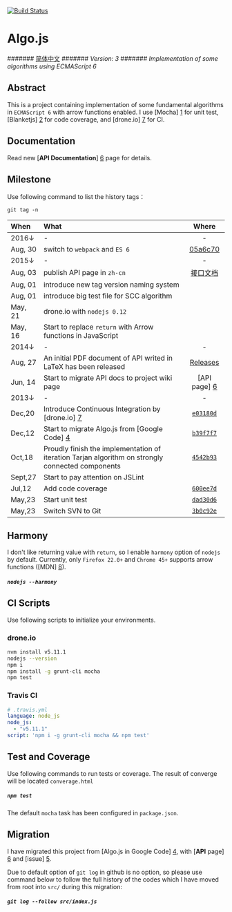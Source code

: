 [![Build Status](https://drone.io/github.com/scozv/algo-js/status.png)](https://drone.io/github.com/scozv/algo-js/latest)

# Algo.js
####### [简体中文](https://github.com/scozv/algo-js/blob/master/DUWO.md)
####### _Version: 3_
####### _Implementation of some algorithms using ECMAScript 6_

## Abstract
This is a project containing implementation of some fundamental algorithms in `ECMAScript 6` with arrow functions enabled. 
I use [Mocha] [1] for unit test, [Blanketjs] [2] for code coverage, and [drone.io] [7] for CI.

## Documentation
Read new [__API Documentation__] [6] page for details.

## Milestone
Use following command to list the history tags：

```
git tag -n
```

When | What | Where
:-------|:---------|:-------:
2016&darr; | - | -
Aug, 30 | switch to `webpack` and `ES 6` | [05a6c70](https://github.com/scozv/algo-js/commit/05a6c7068fd50204c0206f46dae2dfcd965b6912)
2015&darr; | - | -
Aug, 03 | publish API page in `zh-cn` | [接口文档](http://scozv.github.io/algo-wiki/zh-cn/index.html)
Aug, 01 | introduce new tag version naming system |
Aug, 01 | introduce big test file for SCC algorithm |
May, 21 | drone.io with `nodejs 0.12` |
May, 16 | Start to replace `return` with Arrow functions in JavaScript | 
2014&darr; | - | -
Aug, 27 | An initial PDF document of API writed in LaTeX has been released | [Releases](https://github.com/scozv/algo-wiki/releases)
Jun, 14 | Start to migrate API docs to project wiki page | [API page] [6]
2013&darr; | - | -
Dec,20 | Introduce Continuous Integration by [drone.io] [7]| [`e03180d`](https://github.com/scozv/algo-js/commit/e03180df15)
Dec,12 | Start to migrate Algo.js from [Google Code] [4] | [`b39f7f7`](https://github.com/scozv/algo-js/commit/b39f7f78ab)
Oct,18 | Proudly finish the implementation of iteration Tarjan algorithm on strongly connected components | [`4542b93`](https://github.com/scozv/algo-js/commit/4542b937d827)
Sept,27 | Start to pay attention on JSLint | 
Jul,12 | Add code coverage | [`600ee7d`](https://github.com/scozv/algo-js/commit/600ee7d899d2)
May,23 | Start unit test | [`dad30d6`](https://github.com/scozv/algo-js/commit/dad30d64ad70)
May,23 | Switch SVN to Git | [`3b0c92e`](https://github.com/scozv/algo-js/commit/3b0c92e3b173)


## Harmony
I don't like returning value with `return`, so I enable `harmony` option of `nodejs` by default.
Currently, only `Firefox 22.0+` and `Chrome 45+` supports arrow functions ([MDN] [8]).

##### `nodejs --harmony`

## CI Scripts
Use following scripts to initialize your environments.

### drone.io
```bash
nvm install v5.11.1
nodejs --version
npm i
npm install -g grunt-cli mocha
npm test
```
### Travis CI
```yml
# .travis.yml
language: node_js
node_js:
  - "v5.11.1"
script: 'npm i -g grunt-cli mocha && npm test'
```

## Test and Coverage
Use following commands to run tests or coverage.
The result of converge will be located `converage.html`

##### `npm test`
The default `mocha` task has been configured in `package.json`.

## Migration
I have migrated this project from [Algo.js in Google Code] [4], with [__API__ page] [6] and [issue] [5].

Due to default option of `git log` in github is no option, 
so please use command below to follow the full history of the codes 
which I have moved from root into `src/` during this migration:

##### `git log --follow src/index.js`

[1]: http://mochajs.org/ "Mocha.js"
[2]: http://blanketjs.org/ "Blanket.js"
[3]: http://www.ecmascript.org/  "ECMA-262"
[4]: https://code.google.com/p/algo-js "Algo.js"
[5]: https://github.com/scozv/algo-js/issues "Issues"
[6]: http://scozv.github.io/algo-wiki/en/index.html "Wiki"
[7]: https://drone.io/github.com/scozv/algo-js "drone.io"
[8]: https://developer.mozilla.org/en-US/docs/Web/JavaScript/Reference/Functions/Arrow_functions#Browser_compatibility "Arrow functions"
